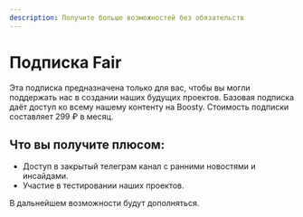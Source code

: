 ```yaml
---
description: Получите больше возможностей без обязательств
---
```


# Подписка Fair

Эта подписка предназначена только для вас, чтобы вы могли поддержать нас в создании наших будущих проектов. Базовая подписка даёт доступ ко всему нашему контенту на Boosty. Стоимость подписки составляет 299 ₽ в месяц.

## Что вы получите плюсом:&#x20;

* Доступ в закрытый телеграм канал с ранними новостями и инсайдами.
* Участие в тестировании наших проектов.

В дальнейшем возможности будут дополняться.
